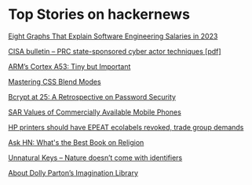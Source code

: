 # Top Stories on hackernews <br />
[Eight Graphs That Explain Software Engineering Salaries in 2023](https://spectrum.ieee.org/software-salaries-2023)

[CISA bulletin – PRC state-sponsored cyber actor techniques [pdf]](https://media.defense.gov/2023/May/24/2003229517/-1/-1/0/CSA_Living_off_the_Land.PDF)

[ARM’s Cortex A53: Tiny but Important](https://chipsandcheese.com/2023/05/28/arms-cortex-a53-tiny-but-important/)

[Mastering CSS Blend Modes](https://www.kodingkitty.com/blog/blend-modes/)

[Bcrypt at 25: A Retrospective on Password Security](https://www.usenix.org/publications/loginonline/bcrypt-25-retrospective-password-security)

[SAR Values of Commercially Available Mobile Phones](https://www.bfs.de/SiteGlobals/Forms/Suche/BfS/EN/SARsuche_Formular.html?queryResultId=null&pageNo=0)

[HP printers should have EPEAT ecolabels revoked, trade group demands](https://arstechnica.com/gadgets/2023/05/hp-printers-should-have-epeat-ecolabels-revoked-trade-group-demands/)

[Ask HN: What's the Best Book on Religion]()

[Unnatural Keys – Nature doesn’t come with identifiers](https://matt-schellhas.medium.com/unnatural-keys-425a68ee350c)

[About Dolly Parton’s Imagination Library](https://imaginationlibrary.com/about-us/)
